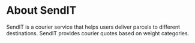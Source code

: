 # About SendIT
SendIT is a courier service that helps users deliver parcels to different destinations. SendIT provides courier quotes based on weight categories.
